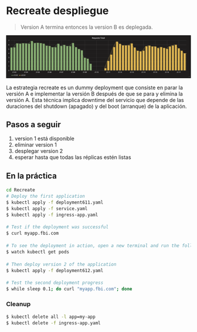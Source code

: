 Recreate despliegue
===================

> Version A termina entonces la version B es deplegada.

![kubernetes recreate deployment](grafana-recreate.png)

La estrategia recreate es un dummy deployment que consiste en parar la versión A e implementar la versión B después de que se para y elimina la versión A. Esta técnica implica downtime del servicio que depende de las duraciones del shutdown (apagado) y del boot (arranque) de la aplicación. 

## Pasos a seguir

1. version 1 está disponible
1. eliminar version 1
1. desplegar version 2
1. esperar hasta que todas las réplicas estén listas

## En la práctica

```bash
cd Recreate
# Deploy the first application
$ kubectl apply -f deployment611.yaml
$ kubectl apply -f service.yaml
$ kubectl apply -f ingress-app.yaml

# Test if the deployment was successful
$ curl myapp.fbi.com

# To see the deployment in action, open a new terminal and run the following command.
$ watch kubectl get pods

# Then deploy version 2 of the application
$ kubectl apply -f deployment612.yaml

# Test the second deployment progress
$ while sleep 0.1; do curl "myapp.fbi.com"; done
```

### Cleanup

```bash
$ kubectl delete all -l app=my-app
$ kubectl delete -f ingress-app.yaml
```